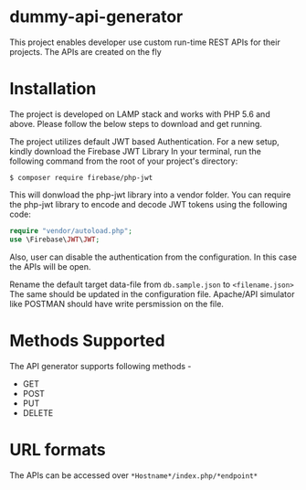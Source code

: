 # dummy-api-generator
This project enables developer use custom run-time REST APIs for their projects. The APIs are created on the fly

# Installation
The project is developed on LAMP stack and works with PHP 5.6 and above.
Please follow the below steps to download and get running.

The project utilizes default JWT based Authentication. For a new setup, kindly download the Firebase JWT Library
In your terminal, run the following command from the root of your project's directory:

`$ composer require firebase/php-jwt`

This will donwload the php-jwt library into a vendor folder.
You can require the php-jwt library to encode and decode JWT tokens using the following code:

``` php
require "vendor/autoload.php";
use \Firebase\JWT\JWT;
```
Also, user can disable the authentication from the configuration. In this case the APIs will be open.

Rename the default target data-file from `db.sample.json` to `<filename.json>`
The same should be updated in the configuration file.
Apache/API simulator like POSTMAN should have write persmission on the file.

# Methods Supported
The API generator supports following methods - 
- GET
- POST
- PUT
- DELETE

# URL formats
The APIs can be accessed over `*Hostname*/index.php/*endpoint*`
